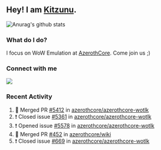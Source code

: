## Hey! I am [Kitzunu](https://Github.com/Kitzunu).

![Anurag's github stats](https://github-readme-stats.kitzunu.vercel.app/api?username=Kitzunu&show_icons=true)

### What do I do?

I focus on WoW Emulation at [AzerothCore](https://Github.com/AzerothCore). Come join us ;)

### Connect with me
[![](https://img.shields.io/badge/AzerothCore%20Discord-Connect%20with%20me!-green)](https://discord.com/invite/gkt4y2x)

### Recent Activity

<!--START_SECTION:activity-->
1. 🎉 Merged PR [#5412](https://github.com/azerothcore/azerothcore-wotlk/pull/5412) in [azerothcore/azerothcore-wotlk](https://github.com/azerothcore/azerothcore-wotlk)
2. ❗️ Closed issue [#5361](https://github.com/azerothcore/azerothcore-wotlk/issues/5361) in [azerothcore/azerothcore-wotlk](https://github.com/azerothcore/azerothcore-wotlk)
3. ❗️ Opened issue [#5578](https://github.com/azerothcore/azerothcore-wotlk/issues/5578) in [azerothcore/azerothcore-wotlk](https://github.com/azerothcore/azerothcore-wotlk)
4. 🎉 Merged PR [#452](https://github.com/azerothcore/wiki/pull/452) in [azerothcore/wiki](https://github.com/azerothcore/wiki)
5. ❗️ Closed issue [#669](https://github.com/azerothcore/azerothcore-wotlk/issues/669) in [azerothcore/azerothcore-wotlk](https://github.com/azerothcore/azerothcore-wotlk)
<!--END_SECTION:activity-->
